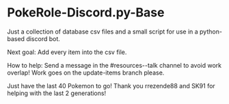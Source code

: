 # PokeRole-Discord.py-Base
Just a collection of database csv files and a small script for use in a python-based discord bot.

Next goal: Add every item into the csv file.

How to help: Send a message in the #resources--talk channel to avoid work overlap! Work goes on the update-items branch please.

Just have the last 40 Pokemon to go!
Thank you rrezende88 and SK91 for helping with the last 2 generations!
